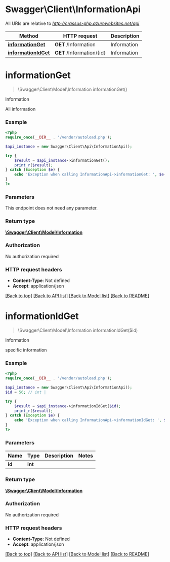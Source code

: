 # Swagger\Client\InformationApi

All URIs are relative to *http://crassus-php.azurewebsites.net/api*

Method | HTTP request | Description
------------- | ------------- | -------------
[**informationGet**](InformationApi.md#informationGet) | **GET** /Information | Information
[**informationIdGet**](InformationApi.md#informationIdGet) | **GET** /Information/{id} | Information


# **informationGet**
> \Swagger\Client\Model\Information informationGet()

Information

All information

### Example
```php
<?php
require_once(__DIR__ . '/vendor/autoload.php');

$api_instance = new Swagger\Client\Api\InformationApi();

try {
    $result = $api_instance->informationGet();
    print_r($result);
} catch (Exception $e) {
    echo 'Exception when calling InformationApi->informationGet: ', $e->getMessage(), PHP_EOL;
}
?>
```

### Parameters
This endpoint does not need any parameter.

### Return type

[**\Swagger\Client\Model\Information**](../Model/Information.md)

### Authorization

No authorization required

### HTTP request headers

 - **Content-Type**: Not defined
 - **Accept**: application/json

[[Back to top]](#) [[Back to API list]](../../README.md#documentation-for-api-endpoints) [[Back to Model list]](../../README.md#documentation-for-models) [[Back to README]](../../README.md)

# **informationIdGet**
> \Swagger\Client\Model\Information informationIdGet($id)

Information

specific information

### Example
```php
<?php
require_once(__DIR__ . '/vendor/autoload.php');

$api_instance = new Swagger\Client\Api\InformationApi();
$id = 56; // int | 

try {
    $result = $api_instance->informationIdGet($id);
    print_r($result);
} catch (Exception $e) {
    echo 'Exception when calling InformationApi->informationIdGet: ', $e->getMessage(), PHP_EOL;
}
?>
```

### Parameters

Name | Type | Description  | Notes
------------- | ------------- | ------------- | -------------
 **id** | **int**|  |

### Return type

[**\Swagger\Client\Model\Information**](../Model/Information.md)

### Authorization

No authorization required

### HTTP request headers

 - **Content-Type**: Not defined
 - **Accept**: application/json

[[Back to top]](#) [[Back to API list]](../../README.md#documentation-for-api-endpoints) [[Back to Model list]](../../README.md#documentation-for-models) [[Back to README]](../../README.md)

